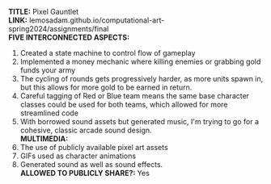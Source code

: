 **TITLE:** Pixel Gauntlet <br>
**LINK:** lemosadam.github.io/computational-art-spring2024/assignments/final <br>
**FIVE INTERCONNECTED ASPECTS:** 
1. Created a state machine to control flow of gameplay
2. Implemented a money mechanic where killing enemies or grabbing gold funds your army
3. The cycling of rounds gets progressively harder, as more units spawn in, but this allows for more gold to be earned in return.
4. Careful tagging of Red or Blue team means the same base character classes could be used for both teams, which allowed for more streamlined code
5. With borrowed sound assets but generated music, I'm trying to go for a cohesive, classic arcade sound design.<br>
**MULTIMEDIA:**
1. The use of publicly available pixel art assets
2. GIFs used as character animations
3. Generated sound as well as sound effects.
<br>**ALLOWED TO PUBLICLY SHARE?:** Yes
